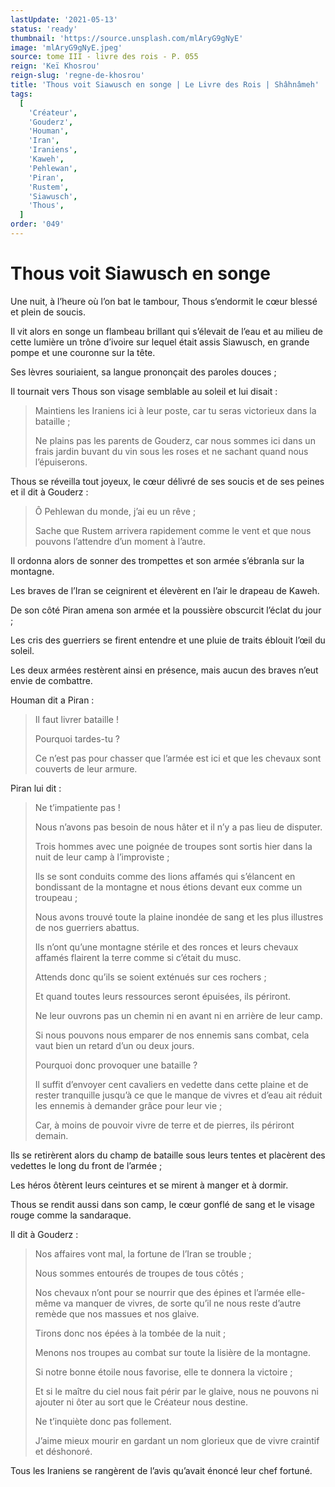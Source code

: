 ```yaml
---
lastUpdate: '2021-05-13'
status: 'ready'
thumbnail: 'https://source.unsplash.com/mlAryG9gNyE'
image: 'mlAryG9gNyE.jpeg'
source: tome III - livre des rois - P. 055
reign: 'Keï Khosrou'
reign-slug: 'regne-de-khosrou'
title: 'Thous voit Siawusch en songe | Le Livre des Rois | Shâhnâmeh'
tags:
  [
    'Créateur',
    'Gouderz',
    'Houman',
    'Iran',
    'Iraniens',
    'Kaweh',
    'Pehlewan',
    'Piran',
    'Rustem',
    'Siawusch',
    'Thous',
  ]
order: '049'
---
```


# Thous voit Siawusch en songe

Une nuit, à l’heure où l’on bat le tambour, Thous s’endormit le cœur blessé et plein de soucis.

Il vit alors en songe un flambeau brillant qui s’élevait de l’eau et au milieu de cette lumière un trône d’ivoire sur lequel était assis Siawusch, en grande pompe et une couronne sur la tête.

Ses lèvres souriaient, sa langue prononçait des paroles douces ;

Il tournait vers Thous son visage semblable au soleil et lui disait :

> Maintiens les Iraniens ici à leur poste, car tu seras victorieux dans la bataille ;
>
> Ne plains pas les parents de Gouderz, car nous sommes ici dans un frais jardin buvant du vin sous les roses et ne sachant quand nous l’épuiserons.

Thous se réveilla tout joyeux, le cœur délivré de ses soucis et de ses peines et il dit à Gouderz :

> Ô Pehlewan du monde, j’ai eu un rêve ;
>
> Sache que Rustem arrivera rapidement comme le vent et que nous pouvons l’attendre d’un moment à l’autre.

Il ordonna alors de sonner des trompettes et son armée s’ébranla sur la montagne.

Les braves de l’Iran se ceignirent et élevèrent en l’air le drapeau de Kaweh.

De son côté Piran amena son armée et la poussière obscurcit l’éclat du jour ;

Les cris des guerriers se firent entendre et une pluie de traits éblouit l’œil du soleil.

Les deux armées restèrent ainsi en présence, mais aucun des braves n’eut envie de combattre.

Houman dit a Piran :

> Il faut livrer bataille !
>
> Pourquoi tardes-tu ?
>
> Ce n’est pas pour chasser que l’armée est ici et que les chevaux sont couverts de leur armure.

Piran lui dit :

> Ne t’impatiente pas !
>
> Nous n’avons pas besoin de nous hâter et il n’y a pas lieu de disputer.
>
> Trois hommes avec une poignée de troupes sont sortis hier dans la nuit de leur camp à l’improviste ;
>
> Ils se sont conduits comme des lions affamés qui s’élancent en bondissant de la montagne et nous étions devant eux comme un troupeau ;
>
> Nous avons trouvé toute la plaine inondée de sang et les plus illustres de nos guerriers abattus.
>
> Ils n’ont qu’une montagne stérile et des ronces et leurs chevaux affamés flairent la terre comme si c’était du musc.
>
> Attends donc qu’ils se soient exténués sur ces rochers ;
>
> Et quand toutes leurs ressources seront épuisées, ils périront.
>
> Ne leur ouvrons pas un chemin ni en avant ni en arrière de leur camp.
>
> Si nous pouvons nous emparer de nos ennemis sans combat, cela vaut bien un retard d’un ou deux jours.
>
> Pourquoi donc provoquer une bataille ?
>
> Il suffit d’envoyer cent cavaliers en vedette dans cette plaine et de rester tranquille jusqu’à ce que le manque de vivres et d’eau ait réduit les ennemis à demander grâce pour leur vie ;
>
> Car, à moins de pouvoir vivre de terre et de pierres, ils périront demain.

Ils se retirèrent alors du champ de bataille sous leurs tentes et placèrent des vedettes le long du front de l’armée ;

Les héros ôtèrent leurs ceintures et se mirent à manger et à dormir.

Thous se rendit aussi dans son camp, le cœur gonflé de sang et le visage rouge comme la sandaraque.

Il dit à Gouderz :

> Nos affaires vont mal, la fortune de l’Iran se trouble ;
>
> Nous sommes entourés de troupes de tous côtés ;
>
> Nos chevaux n’ont pour se nourrir que des épines et l’armée elle-même va manquer de vivres, de sorte qu’il ne nous reste d’autre remède que nos massues et nos glaive.
>
> Tirons donc nos épées à la tombée de la nuit ;
>
> Menons nos troupes au combat sur toute la lisière de la montagne.
>
> Si notre bonne étoile nous favorise, elle te donnera la victoire ;
>
> Et si le maître du ciel nous fait périr par le glaive, nous ne pouvons ni ajouter ni ôter au sort que le Créateur nous destine.
>
> Ne t’inquiète donc pas follement.
>
> J’aime mieux mourir en gardant un nom glorieux que de vivre craintif et déshonoré.

Tous les Iraniens se rangèrent de l’avis qu’avait énoncé leur chef fortuné.
